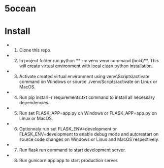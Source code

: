 # 5ocean
# Install
- 1) Clone this repo.
- 2) In project folder run python ** -m venv venv command (bold)**. This will create virtual environment with local clean python installation.
- 3) Activate created virtual environment using venv\Scripts\activate command on Windows or source ./venv/Scripts/activate on Linux or MacOS.
- 4) Run pip install -r requirements.txt command to install all necessary dependencies.
- 5) Run set FLASK_APP=app.py on Windows or FLASK_APP=app.py on Linux or MacOS.
- 6) Optionnaly run set FLASK_ENV=development or FLASK_ENV=development to enable debug mode and autorestart on source code changes on Windows or Linux and MacOS respectively.
- 7) Run flask run command to start development server.
- 8) Run gunicorn app:app to start production server.
